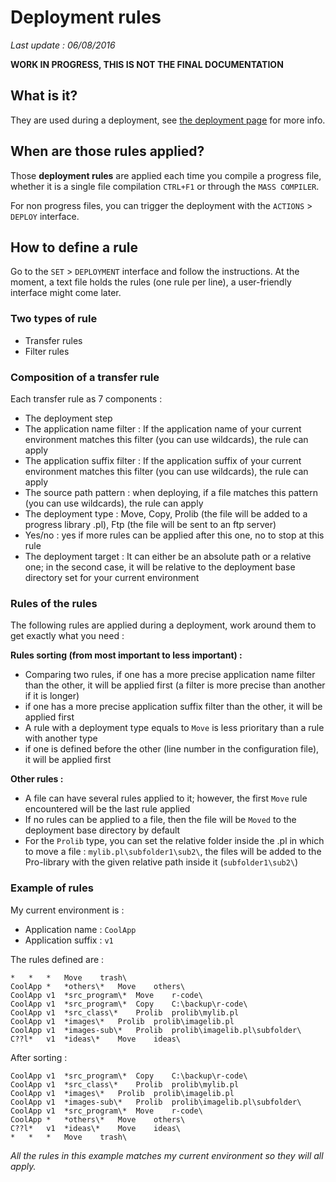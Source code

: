 # Deployment rules #

*Last update : 06/08/2016*

**WORK IN PROGRESS, THIS IS NOT THE FINAL DOCUMENTATION**

## What is it? ##

They are used during a deployment, see [the deployment page](#/deployment) for more info.

## When are those rules applied? ##

Those **deployment rules** are applied each time you compile a progress file, whether it is a single file compilation `CTRL+F1` or through the `MASS COMPILER`.

For non progress files, you can trigger the deployment with the `ACTIONS` > `DEPLOY` interface.

## How to define a rule ##

Go to the `SET` > `DEPLOYMENT` interface and follow the instructions. At the moment, a text file holds the rules (one rule per line), a user-friendly interface might come later.

### Two types of rule ### 

- Transfer rules
- Filter rules

### Composition of a transfer rule ### 

Each transfer rule as 7 components :

- The deployment step
- The application name filter : If the application name of your current environment matches this filter (you can use wildcards), the rule can apply 
- The application suffix filter : If the application suffix of your current environment matches this filter (you can use wildcards), the rule can apply 
- The source path pattern : when deploying, if a file matches this pattern (you can use wildcards), the rule can apply
- The deployment type : Move, Copy, Prolib (the file will be added to a progress library .pl), Ftp (the file will be sent to an ftp server)
- Yes/no : yes if more rules can be applied after this one, no to stop at this rule
- The deployment target : It can either be an absolute path or a relative one; in the second case, it will be relative to the deployment base directory set for your current environment

### Rules of the rules ###

The following rules are applied during a deployment, work around them to get exactly what you need :

**Rules sorting (from most important to less important) :**

- Comparing two rules, if one has a more precise application name filter than the other, it will be applied first (a filter is more precise than another if it is longer)
- if one has a more precise application suffix filter than the other, it will be applied first
- A rule with a deployment type equals to `Move` is less prioritary than a rule with another type
- if one is defined before the other (line number in the configuration file), it will be applied first

**Other rules :**

- A file can have several rules applied to it; however, the first `Move` rule encountered will be the last rule applied
- If no rules can be applied to a file, then the file will be `Moved` to the deployment base directory by default
- For the `Prolib` type, you can set the relative folder inside the .pl in which to move a file : `mylib.pl\subfolder1\sub2\`, the files will be added to the Pro-library with the given relative path inside it (`subfolder1\sub2\`)

### Example of rules ###

My current environment is :

- Application name : `CoolApp`
- Application suffix : `v1`

The rules defined are :

```
*	*	*	Move	trash\
CoolApp	*	*others\*	Move	others\
CoolApp	v1	*src_program\*	Move	r-code\
CoolApp	v1	*src_program\*	Copy	C:\backup\r-code\
CoolApp	v1	*src_class\*	Prolib	prolib\mylib.pl
CoolApp	v1	*images\*	Prolib	prolib\imagelib.pl
CoolApp	v1	*images-sub\*	Prolib	prolib\imagelib.pl\subfolder\
C??l*	v1	*ideas\*	Move	ideas\
```

After sorting :

```
CoolApp	v1	*src_program\*	Copy	C:\backup\r-code\
CoolApp	v1	*src_class\*	Prolib	prolib\mylib.pl
CoolApp	v1	*images\*	Prolib	prolib\imagelib.pl
CoolApp	v1	*images-sub\*	Prolib	prolib\imagelib.pl\subfolder\
CoolApp	v1	*src_program\*	Move	r-code\
CoolApp	*	*others\*	Move	others\
C??l*	v1	*ideas\*	Move	ideas\
*	*	*	Move	trash\
```

*All the rules in this example matches my current environment so they will all apply.*


